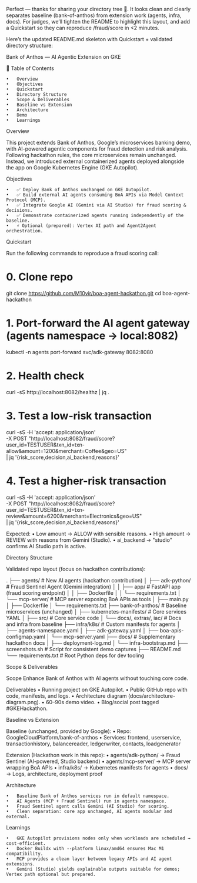 Perfect — thanks for sharing your directory tree 🙌. It looks clean and clearly separates baseline (bank-of-anthos) from extension work (agents, infra, docs). For judges, we’ll tighten the README to highlight this layout, and add a Quickstart so they can reproduce /fraud/score in <2 minutes.

Here’s the updated README.md skeleton with Quickstart + validated directory structure:

Bank of Anthos — AI Agentic Extension on GKE

📑 Table of Contents

	•	Overview
	•	Objectives
	•	Quickstart
	•	Directory Structure
	•	Scope & Deliverables
	•	Baseline vs Extension
	•	Architecture
	•	Demo
	•	Learnings

Overview

This project extends Bank of Anthos, Google’s microservices banking demo, with AI-powered agentic components for fraud detection and risk analysis.
Following hackathon rules, the core microservices remain unchanged. Instead, we introduced external containerized agents deployed alongside the app on Google Kubernetes Engine (GKE Autopilot).

Objectives

	•	✅ Deploy Bank of Anthos unchanged on GKE Autopilot.
	•	✅ Build external AI agents consuming BoA APIs via Model Context Protocol (MCP).
	•	✅ Integrate Google AI (Gemini via AI Studio) for fraud scoring & decisions.
	•	✅ Demonstrate containerized agents running independently of the baseline.
	•	⚡ Optional (prepared): Vertex AI path and Agent2Agent orchestration.

Quickstart

Run the following commands to reproduce a fraud scoring call:

# 0. Clone repo
git clone https://github.com/M10vir/boa-agent-hackathon.git
cd boa-agent-hackathon

# 1. Port-forward the AI agent gateway (agents namespace → local:8082)
kubectl -n agents port-forward svc/adk-gateway 8082:8080

# 2. Health check
curl -sS http://localhost:8082/healthz | jq .

# 3. Test a low-risk transaction
curl -sS -H 'accept: application/json' \
  -X POST "http://localhost:8082/fraud/score?user_id=TESTUSER&txn_id=txn-allow&amount=1200&merchant=Coffee&geo=US" \
  | jq '{risk_score,decision,ai_backend,reasons}'

# 4. Test a higher-risk transaction
curl -sS -H 'accept: application/json' \
  -X POST "http://localhost:8082/fraud/score?user_id=TESTUSER&txn_id=txn-review&amount=6200&merchant=Electronics&geo=US" \
  | jq '{risk_score,decision,ai_backend,reasons}'

Expected:
	•	Low amount → ALLOW with sensible reasons.
	•	High amount → REVIEW with reasons from Gemini (Studio).
	•	ai_backend → "studio" confirms AI Studio path is active.

Directory Structure

Validated repo layout (focus on hackathon contributions):

.
├── agents/                      # New AI agents (hackathon contribution)
│   ├── adk-python/              # Fraud Sentinel Agent (Gemini integration)
│   │   ├── app/                 # FastAPI app (fraud scoring endpoint)
│   │   ├── Dockerfile
│   │   └── requirements.txt
│   └── mcp-server/              # MCP server exposing BoA APIs as tools
│       ├── main.py
│       ├── Dockerfile
│       └── requirements.txt
├── bank-of-anthos/              # Baseline microservices (unchanged)
│   ├── kubernetes-manifests/    # Core services YAML
│   ├── src/                     # Core service code
│   └── docs/, extras/, iac/     # Docs and infra from baseline
├── infra/k8s/                   # Custom manifests for agents
│   ├── agents-namespace.yaml
│   ├── adk-gateway.yaml
│   ├── boa-apis-configmap.yaml
│   └── mcp-server.yaml
├── docs/                        # Supplementary hackathon docs
│   ├── deployment-log.md
│   └── infra-bootstrap.md
├── screenshots.sh               # Script for consistent demo captures
├── README.md
└── requirements.txt             # Root Python deps for dev tooling

Scope & Deliverables

Scope
Enhance Bank of Anthos with AI agents without touching core code.

Deliverables
	•	Running project on GKE Autopilot.
	•	Public GitHub repo with code, manifests, and logs.
	•	Architecture diagram (docs/architecture-diagram.png).
	•	60–90s demo video.
	•	Blog/social post tagged #GKEHackathon.

Baseline vs Extension

Baseline (unchanged, provided by Google):
	•	Repo: GoogleCloudPlatform/bank-of-anthos
	•	Services: frontend, userservice, transactionhistory, balancereader, ledgerwriter, contacts, loadgenerator

Extension (Hackathon work in this repo):
	•	agents/adk-python/ → Fraud Sentinel (AI-powered, Studio backend)
	•	agents/mcp-server/ → MCP server wrapping BoA APIs
	•	infra/k8s/ → Kubernetes manifests for agents
	•	docs/ → Logs, architecture, deployment proof

Architecture

	•	Baseline Bank of Anthos services run in default namespace.
	•	AI Agents (MCP + Fraud Sentinel) run in agents namespace.
	•	Fraud Sentinel agent calls Gemini (AI Studio) for scoring.
	•	Clean separation: core app unchanged, AI agents modular and external.

Learnings

	•	GKE Autopilot provisions nodes only when workloads are scheduled → cost-efficient.
	•	Docker Buildx with --platform linux/amd64 ensures Mac M1 compatibility.
	•	MCP provides a clean layer between legacy APIs and AI agent extensions.
	•	Gemini (Studio) yields explainable outputs suitable for demos; Vertex path optional but prepared.
